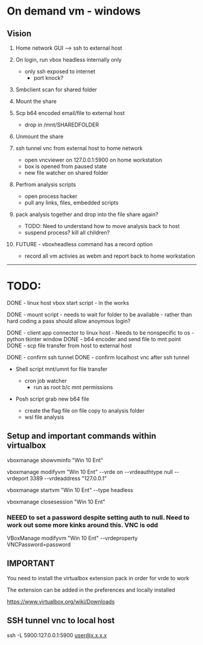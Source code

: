 # On demand vm - windows

## Vision 

1) Home network GUI --> ssh to external host
2) On login, run vbox headless internally only
	- only ssh exposed to internet
		- port knock?

3) Smbclient scan for shared folder
4) Mount the share
5) Scp b64 encoded email/file to external host
	- drop in /mnt/SHAREDFOLDER
6) Unmount the share

7) ssh tunnel vnc from external host to home network
	- open vncviewer on 127.0.0.1:5900 on home workstation
	- box is opened from paused state
	- new file watcher on shared folder

8) Perfrom analysis scripts
	- open process hacker
	- pull any links, files, embedded scripts

9) pack analysis together and drop into the file share again?
	- TODO: Need to understand how to move analysis back to host
	- suspend process? kill all children?

10) FUTURE - vboxheadless command has a record option
	- record all vm activies as webm and report back to home workstation  

---

# TODO:
DONE - linux host vbox start script - in the works

DONE - mount script 
	- needs to wait for folder to be available
	- rather than hard coding a pass should allow anoymous login?

DONE - client app connector to linux host
	- Needs to be nonspecific to os
	- python tkinter window
DONE - b64 encoder and send file to mnt point
DONE - scp file transfer from host to external host

DONE - confirm ssh tunnel
DONE - confirm localhost vnc after ssh tunnel

- Shell script mnt/umnt for file transfer
	- cron job watcher
		- run as root b/c mnt permissions

- Posh script grab new b64 file
	- create the flag file on file copy to analysis folder
	- wsl file analysis


## Setup and important commands within virtualbox

vboxmanage showvminfo "Win 10 Ent"

vboxmanage modifyvm "Win 10 Ent" --vrde on --vrdeauthtype null --vrdeport 3389 --vrdeaddress "127.0.0.1"

vboxmanage startvm "Win 10 Ent" --type headless

vboxmanage closesession "Win 10 Ent"


### NEEED to set a password despite setting auth to null. Need to work out some more kinks around this. VNC is odd
VBoxManage modifyvm "Win 10 Ent" --vrdeproperty VNCPassword=password

## IMPORTANT

You need to install the virtualbox extension pack in order for vrde to work 

The extension can be added in the preferences and locally installed

https://www.virtualbox.org/wiki/Downloads

## SSH tunnel vnc to local host

ssh -L 5900:127.0.0.1:5900 user@x.x.x.x

